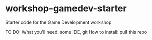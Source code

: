 # workshop-gamedev-starter
Starter code for the Game Development workshop

TO DO:
What you'll need: some IDE, git
How to install: pull this repo

